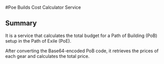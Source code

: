 #Poe Builds Cost Calculator Service

## Summary
It is a service that calculates the total budget for a Path of Building (PoB) setup in the Path of Exile (PoE).

After converting the Base64-encoded PoB code, it retrieves the prices of each gear and calculates the total price.